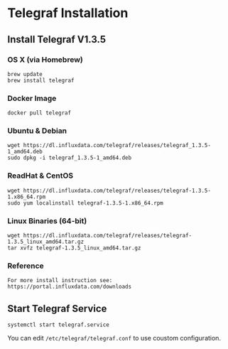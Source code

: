 # Telegraf Installation
## Install Telegraf V1.3.5
### OS X (via Homebrew)
```
brew update
brew install telegraf
```
### Docker Image
```
docker pull telegraf
```
### Ubuntu & Debian
```
wget https://dl.influxdata.com/telegraf/releases/telegraf_1.3.5-1_amd64.deb
sudo dpkg -i telegraf_1.3.5-1_amd64.deb
```
### ReadHat & CentOS
```
wget https://dl.influxdata.com/telegraf/releases/telegraf-1.3.5-1.x86_64.rpm
sudo yum localinstall telegraf-1.3.5-1.x86_64.rpm
```
### Linux Binaries (64-bit)
```
wget https://dl.influxdata.com/telegraf/releases/telegraf-1.3.5_linux_amd64.tar.gz
tar xvfz telegraf-1.3.5_linux_amd64.tar.gz
```
### Reference
```
For more install instruction see: https://portal.influxdata.com/downloads
```
## Start Telegraf Service
```
systemctl start telegraf.service
```
You can edit `/etc/telegraf/telegraf.conf` to use coustom configuration.
